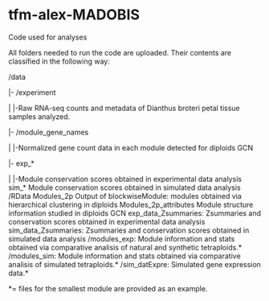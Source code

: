 # tfm-alex-MADOBIS

Code used for analyses

All folders needed to run the code are uploaded. Their contents are classified in the following way:

/data

|- /experiment

|       |-Raw RNA-seq counts and metadata of Dianthus broteri petal tissue samples analyzed.

|- /module_gene_names

|       |-Normalized gene count data in each module detected for diploids GCN

|- exp_*

|       |-Module conservation scores obtained in experimental data analysis
     sim_*
         Module conservation scores obtained in simulated data analysis
/RData
    Modules_2p
        Output of blockwiseModule: modules obtained via hierarchical clustering in diploids
    Modules_2p_attributes
        Module structure information studied in diploids GCN
    exp_data_Zsummaries:
        Zsummaries and conservation scores obtained in experimental data analysis
    sim_data_Zsummaries:
        Zsummaries and conservation scores obtained in simulated data analysis
    /modules_exp:
        Module information and stats obtained via comparative analisis of natural and synthetic tetraploids.*
    /modules_sim:
        Module information and stats obtained via comparative analisis of simulated tetraploids.*
    /sim_datExpre:
        Simulated gene expression data.*

*= files for the smallest module are provided as an example. 
            
